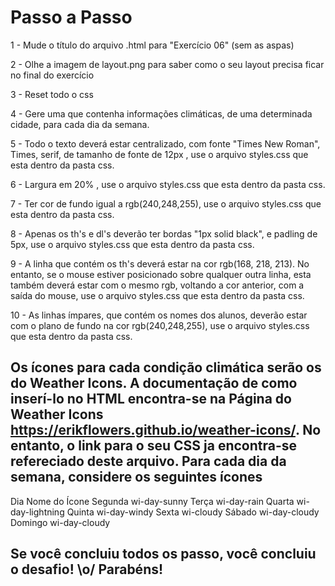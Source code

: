 # Passo a Passo

1 - Mude o título do arquivo .html para "Exercício 06" (sem as aspas)

2 - Olhe a imagem de layout.png para saber como o seu layout precisa ficar no final do exercício

3 - Reset todo o css

4 - Gere uma <table> que contenha informações climáticas, de uma determinada cidade, para cada dia da semana.

5 - Todo o texto deverá estar centralizado, com fonte "Times New Roman", Times, serif, de tamanho de fonte de 12px , use o arquivo styles.css que esta dentro da pasta css.

6 - Largura em 20% , use o arquivo styles.css que esta dentro da pasta css.

7 - Ter cor de fundo igual a rgb(240,248,255), use o arquivo styles.css que esta dentro da pasta css.

8 - Apenas os th's e dl's deverão ter bordas "1px solid black", e padling de 5px, use o arquivo styles.css que esta dentro da pasta css.

9 - A linha que contém os th's deverá estar na cor rgb(168, 218, 213). No entanto, se o mouse estiver posicionado sobre qualquer outra linha, esta também deverá estar com o mesmo rgb, voltando a cor anterior, com a saída do mouse, use o arquivo styles.css que esta dentro da pasta css.

10 - As linhas ímpares, que contém os nomes dos alunos, deverão estar com o plano de fundo na cor rgb(240,248,255), use o arquivo styles.css que esta dentro da pasta css.

## Os ícones para cada condição climática serão os do Weather Icons. A documentação de como inserí-lo no HTML encontra-se na Página do Weather Icons https://erikflowers.github.io/weather-icons/. No entanto, o link para o seu CSS ja encontra-se refereciado deste arquivo. Para cada dia da semana, considere os seguintes ícones

Dia         Nome do Ícone
Segunda     wi-day-sunny
Terça       wi-day-rain
Quarta      wi-day-lightning
Quinta      wi-day-windy
Sexta       wi-cloudy
Sábado      wi-day-cloudy
Domingo     wi-day-cloudy

## Se você concluiu todos os passo, você concluiu o desafio! \o/ Parabéns!
